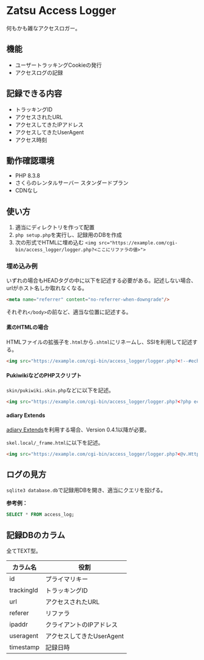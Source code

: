 # Zatsu Access Logger

何もかも雑なアクセスロガー。

## 機能

- ユーザートラッキングCookieの発行
- アクセスログの記録

## 記録できる内容

- トラッキングID
- アクセスされたURL
- アクセスしてきたIPアドレス
- アクセスしてきたUserAgent
- アクセス時刻

## 動作確認環境

- PHP 8.3.8
- さくらのレンタルサーバー スタンダードプラン
- CDNなし

## 使い方

1. 適当にディレクトリを作って配置
2. `php setup.php`を実行し、記録用のDBを作成
3. 次の形式でHTMLに埋め込む
   `<img src="https://example.com/cgi-bin/access_logger/logger.php?<ここにリファラの値>">`

### 埋め込み例

いずれの場合もHEADタグの中に以下を記述する必要がある。記述しない場合、urlがホスト名しか取れなくなる。

```html
<meta name="referrer" content="no-referrer-when-downgrade"/>
```

それぞれ`</body>`の前など、適当な位置に記述する。

#### 素のHTMLの場合

HTMLファイルの拡張子を`.html`から`.shtml`にリネームし、SSIを利用して記述する。

```html
<img src="https://example.com/cgi-bin/access_logger/logger.php?<!--#echo var="HTTP_REFERER" -->">
```

#### PukiwikiなどのPHPスクリプト

`skin/pukiwiki.skin.php`などに以下を記述。

```html
<img src="https://example.com/cgi-bin/access_logger/logger.php?<?php echo isset($_SERVER['HTTP_REFERER']) ? $_SERVER['HTTP_REFERER'] : ''; ?>">
```

#### adiary Extends

[adiary Extends](https://github.com/Lycolia/adiary-extends)を利用する場合、Version 0.4.1以降が必要。

`skel.local/_frame.html`に以下を記述。

```html
<img src="https://example.com/cgi-bin/access_logger/logger.php?<@v.HttpReferer>">
```

## ログの見方

`sqlite3 database.db`で記録用DBを開き、適当にクエリを投げる。

**参考例：**

```sql
SELECT * FROM access_log;
```

## 記録DBのカラム

全てTEXT型。

| カラム名   | 役割                      |
| ---------- | ------------------------- |
| id         | プライマリキー            |
| trackingId | トラッキングID            |
| url        | アクセスされたURL         |
| referer    | リファラ                  |
| ipaddr     | クライアントのIPアドレス  |
| useragent  | アクセスしてきたUserAgent |
| timestamp  | 記録日時                  |
